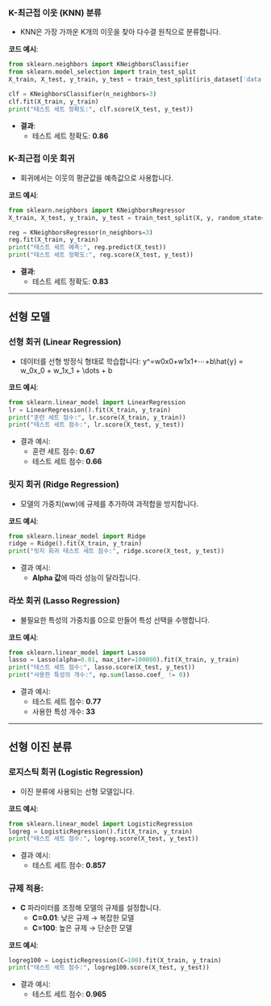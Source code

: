 ### **K-최근접 이웃 (KNN) 분류**

- KNN은 가장 가까운 K개의 이웃을 찾아 다수결 원칙으로 분류합니다.

**코드 예시**:

```python
from sklearn.neighbors import KNeighborsClassifier
from sklearn.model_selection import train_test_split
X_train, X_test, y_train, y_test = train_test_split(iris_dataset['data'], iris_dataset['target'], random_state=0)

clf = KNeighborsClassifier(n_neighbors=3)
clf.fit(X_train, y_train)
print("테스트 세트 정확도:", clf.score(X_test, y_test))
```

- **결과**:
    - 테스트 세트 정확도: **0.86**

### **K-최근접 이웃 회귀**

- 회귀에서는 이웃의 평균값을 예측값으로 사용합니다.

**코드 예시**:

```python
from sklearn.neighbors import KNeighborsRegressor
X_train, X_test, y_train, y_test = train_test_split(X, y, random_state=0)

reg = KNeighborsRegressor(n_neighbors=3)
reg.fit(X_train, y_train)
print("테스트 세트 예측:", reg.predict(X_test))
print("테스트 세트 정확도:", reg.score(X_test, y_test))
```

- **결과**:
    - 테스트 세트 정확도: **0.83**

---

## **선형 모델**

### **선형 회귀 (Linear Regression)**

- 데이터를 선형 방정식 형태로 학습합니다: y^=w0x0+w1x1+⋯+b\hat{y} = w_0x_0 + w_1x_1 + \dots + b

**코드 예시**:

```python
from sklearn.linear_model import LinearRegression
lr = LinearRegression().fit(X_train, y_train)
print("훈련 세트 점수:", lr.score(X_train, y_train))
print("테스트 세트 점수:", lr.score(X_test, y_test))
```

- 결과 예시:
    - 훈련 세트 점수: **0.67**
    - 테스트 세트 점수: **0.66**

### **릿지 회귀 (Ridge Regression)**

- 모델의 가중치(ww)에 규제를 추가하여 과적합을 방지합니다.

**코드 예시**:

```python
from sklearn.linear_model import Ridge
ridge = Ridge().fit(X_train, y_train)
print("릿지 회귀 테스트 세트 점수:", ridge.score(X_test, y_test))
```

- 결과 예시:
    - **Alpha 값**에 따라 성능이 달라집니다.

### **라쏘 회귀 (Lasso Regression)**

- 불필요한 특성의 가중치를 0으로 만들어 특성 선택을 수행합니다.

**코드 예시**:

```python
from sklearn.linear_model import Lasso
lasso = Lasso(alpha=0.01, max_iter=100000).fit(X_train, y_train)
print("테스트 세트 점수:", lasso.score(X_test, y_test))
print("사용한 특성의 개수:", np.sum(lasso.coef_ != 0))
```

- 결과 예시:
    - 테스트 세트 점수: **0.77**
    - 사용한 특성 개수: **33**

---

## **선형 이진 분류**

### **로지스틱 회귀 (Logistic Regression)**

- 이진 분류에 사용되는 선형 모델입니다.

**코드 예시**:

```python
from sklearn.linear_model import LogisticRegression
logreg = LogisticRegression().fit(X_train, y_train)
print("테스트 세트 점수:", logreg.score(X_test, y_test))
```

- 결과 예시:
    - 테스트 세트 점수: **0.857**

### **규제 적용**:

- **C** 파라미터를 조정해 모델의 규제를 설정합니다.
    - **C=0.01**: 낮은 규제 → 복잡한 모델
    - **C=100**: 높은 규제 → 단순한 모델

**코드 예시**:

```python
logreg100 = LogisticRegression(C=100).fit(X_train, y_train)
print("테스트 세트 점수:", logreg100.score(X_test, y_test))
```

- 결과 예시:
    - 테스트 세트 점수: **0.965**
